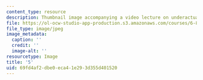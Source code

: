 ```yaml
---
content_type: resource
description: Thumbnail image accompanying a video lecture on underactuated robotics.
file: https://ol-ocw-studio-app-production.s3.amazonaws.com/courses/6-832-underactuated-robotics-spring-2009/69fd4af2dbe0eca41e293d355d401520_5.jpg
file_type: image/jpeg
image_metadata:
  caption: ''
  credit: ''
  image-alt: ''
resourcetype: Image
title: '5'
uid: 69fd4af2-dbe0-eca4-1e29-3d355d401520
---
```

